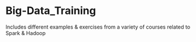 # Big-Data_Training
Includes different examples &amp; exercises from a variety of courses related to Spark &amp; Hadoop
